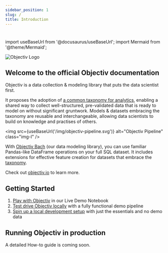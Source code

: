 ```yaml
---
sidebar_position: 1
slug: /
title: Introduction
---
```


# 

import useBaseUrl from '@docusaurus/useBaseUrl';
import Mermaid from '@theme/Mermaid';

![Objectiv Logo](/img/logo-objectiv-large.svg "Objectiv Logo")

## Welcome to the official Objectiv documentation
Objectiv is a data collection & modeling library that puts the data scientist first. 

It proposes the adoption of [a common taxonomy for analytics](/taxonomy), enabling a shared way to collect well-structured, pre-validated data that is ready to model on without significant gruntwork. Models & datasets embracing the taxonomy are reusable and interchangeable, allowing data scientists to build on knowledge and practises of others.

<img src={useBaseUrl('/img/objectiv-pipeline.svg')} alt="Objectiv Pipeline" class="img-l" />

With [Objectiv Bach](https://www.objectiv.io/docs/modeling/) (our data modeling library), you can use familiar Pandas-like DataFrame operations on your full SQL dataset. It includes extensions for effective feature creation for datasets that embrace the [taxonomy](/taxonomy).

Check out [objectiv.io](https://www.objectiv.io) to learn more.

## Getting Started

1. [Play with Objectiv](https://notebook.objectiv.io/lab?path=product_analytics.ipynb) in our Live Demo Notebook
2. [Test drive Objectiv locally](/quickstart-guide) with a fully functional demo pipeline
3. [Spin up a local development setup](/how-to-guides/collector/getting-started) with just the essentials and no demo data

## Running Objectiv in production
A detailed How-to guide is coming soon. 
